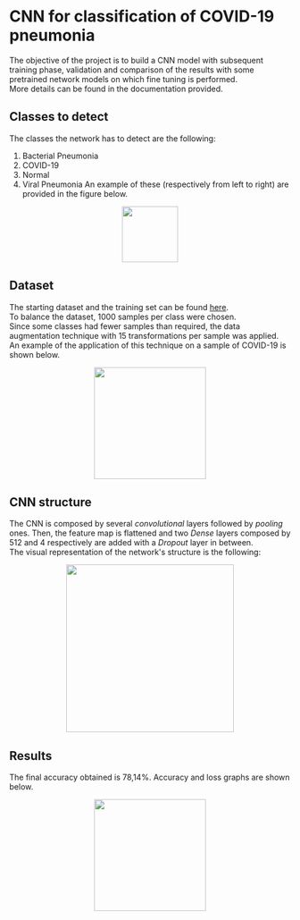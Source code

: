 # CNN for classification of COVID-19 pneumonia
The objective of the project is to build a CNN model with subsequent training phase, validation and comparison of the results with some pretrained network models on which fine tuning is performed.<br />
More details can be found in the documentation provided.

## Classes to detect
The classes the network has to detect are the following:
1. Bacterial Pneumonia
2. COVID-19
3. Normal
4. Viral Pneumonia
An example of these (respectively from left to right) are provided in the figure below.
<p align="center">
<img height="100" src="https://user-images.githubusercontent.com/22591922/200346692-b36b14b0-706b-470f-b4b8-e66fbab93094.png">
</p>

## Dataset
The starting dataset and the training set can be found [here](https://www.kaggle.com/datasets/darshan1504/covid19-detection-xray-dataset).<br />
To balance the dataset, 1000 samples per class were chosen.<br />
Since some classes had fewer samples than required, the data augmentation technique with 15 transformations per sample was applied.<br />
An example of the application of this technique on a sample of COVID-19 is shown below.
<p align="center">
<img height="200" src="https://user-images.githubusercontent.com/22591922/200353069-22301420-553c-4934-b0d0-c5539136d5fa.png">
</p>

## CNN structure
The CNN is composed by several *convolutional* layers followed by *pooling* ones.
Then, the feature map is flattened and two *Dense* layers composed by 512 and 4 respectively are added with a *Dropout* layer in between.<br />
The visual representation of the network's structure is the following:
<p align="center">
<img height="300" src="https://user-images.githubusercontent.com/22591922/200343426-da4b05b1-4f5d-4d6f-9ea3-882445e67511.png">
</p>


## Results
The final accuracy obtained is 78,14%. Accuracy and loss graphs are shown below.
<p align="center">
<img height="200" src="https://user-images.githubusercontent.com/22591922/200357030-a436d073-56c3-4e4a-86bd-afdb58802365.png">
</p>
